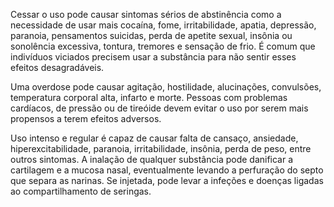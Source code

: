 Cessar o uso pode causar sintomas sérios de abstinência como a necessidade de usar mais cocaína, fome, irritabilidade, apatia, depressão, paranoia, pensamentos suicidas, perda de apetite sexual, insônia ou sonolência excessiva, tontura, tremores e sensação de frio. É comum que indivíduos viciados precisem usar a substância para não sentir esses efeitos desagradáveis.

Uma overdose pode causar agitação, hostilidade, alucinações, convulsões, temperatura corporal alta, infarto e morte. Pessoas com problemas cardíacos, de pressão ou de tireóide devem evitar o uso por serem mais propensos a terem efeitos adversos.

Uso intenso e regular é capaz de causar falta de cansaço, ansiedade, hiperexcitabilidade, paranoia, irritabilidade, insônia, perda de peso, entre outros sintomas. A inalação de qualquer substância pode danificar a cartilagem e a mucosa nasal, eventualmente levando a perfuração do septo que separa as narinas. Se injetada, pode levar a infeções e doenças ligadas ao compartilhamento de seringas.